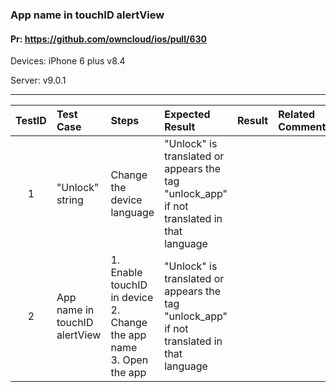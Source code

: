 ###  App name in touchID alertView

#### Pr: https://github.com/owncloud/ios/pull/630

Devices: iPhone 6 plus v8.4

Server: v9.0.1


---

 
| TestID | Test Case | Steps | Expected Result | Result | Related Comment |
| :----: | :-------- | :---- | :-------------- | :----: | :-------------- |
| 1 | "Unlock" string  |  Change the device language   | "Unlock" is translated or appears the tag "unlock_app" if not translated in that language|  |  |
| 2 | App name in touchID alertView |  1. Enable touchID in device<br>2. Change the app name<br>3. Open the app  | "Unlock" is translated or appears the tag "unlock_app" if not translated in that language|  |  |
